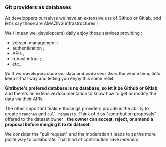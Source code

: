 
### Git providers as databases

As developpers ourselves we have an extensive use of Github or Gitlab, and let's say those are AMAZING infrastructures ! 

We (I mean we, developpers) daily enjoy those services providing :

- version management ;
- authentication ;
- APIs ;
- robust infras ;
- etc...

So if we developers store our data and code over there the whole time, let's keep it that way and letting you enjoy this same relief.

**Gitribute's prefered database is no database, so let it be Github or Gitlab**, and there's an extensive documentation to know how to get or modify the data via their APIs.

The other important feature those git providers provide is the ability to create `branches` and `pull requests`. Think of it as "contribution proposals" offered to the dataset owner : **the owner can accept, reject, or amend a proposal before merging it to its dataset**.

We consider the "pull request" and the moderation it leads to as the more polite way to collaborate. That kind of contribution have _manners_.
